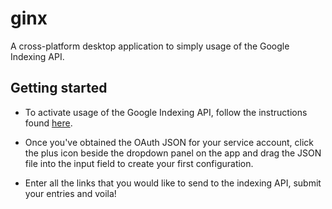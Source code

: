 # ginx

A cross-platform desktop application to simply usage of the Google Indexing API.

## Getting started

- To activate usage of the Google Indexing API, follow the instructions found [here](https://developers.google.com/search/apis/indexing-api/v3/prereqs#:~:text=Every%20call%20to%20the%20Indexing,for%20a%20number%20of%20languages.).

- Once you've obtained the OAuth JSON for your service account, click the plus icon beside the dropdown panel on the app
and drag the JSON file into the input field to create your first configuration.

- Enter all the links that you would like to send to the indexing API, submit your entries and voila!



